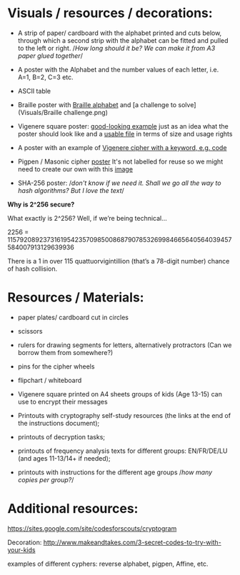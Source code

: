 # Visuals / resources / decorations:
- A strip of paper/ cardboard with the alphabet printed and cuts below, through which a second strip with the alphabet can be fitted and pulled to the left or right. 
/*How long should it be? We can make it from A3 paper glued together*/

- A poster with the Alphabet and the number values of each letter, i.e. A=1, B=2, C=3 etc.

- ASCII table

- Braille poster with [Braille alphabet](Visuals/Braille.png) and [a challenge to solve](Visuals/Braille challenge.png) 
 
- Vigenere square poster: [good-looking example](Visuals/Vigenere-cipher-cool-background.jpg) just as an idea what the poster should look like and a [usable file](Visuals/Vigenère_square_shading.svg) in terms of size and usage rights

- A poster with an example of [Vigenere cipher with a keyword, e.g. code](Visuals/Vigenere-example-keywordcode.png)

- Pigpen / Masonic cipher [poster](Visuals/Pigpen-cipher-poster-idea.jpg) It's not labelled for reuse so we might need to create our own with this [image](Visuals/Pigpen_cipher-for-use.png)

- SHA-256 poster: /*don't know if we need it. Shall we go all the way to hash algorithms? But I love the text*/

**Why is 2^256 secure?**

What exactly is 2^256? Well, if we’re being technical…

2256 = 115792089237316195423570985008687907853269984665640564039457584007913129639936

There is a 1 in over 115 quattuorvigintillion (that’s a 78-digit number) chance of hash collision.

# Resources / Materials:
- paper plates/ cardboard cut in circles

- scissors

- rulers for drawing segments for letters, alternatively protractors (Can we borrow them from somewhere?)

- pins for the cipher wheels

- flipchart / whiteboard 

- Vigenere square printed on A4 sheets groups of kids (Age 13-15) can use to encrypt their messages

- Printouts with cryptography self-study resources (the links at the end of the instructions document);

- printouts of decryption tasks;

- printouts of frequency analysis texts for different groups: EN/FR/DE/LU (and ages 11-13/14+ if needed);

- printouts with instructions for the different age groups /*how many copies per group?*/

# Additional resources: 
https://sites.google.com/site/codesforscouts/cryptogram

Decoration:
http://www.makeandtakes.com/3-secret-codes-to-try-with-your-kids

examples of different cyphers: reverse alphabet, pigpen, Affine, etc.
